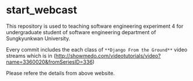 # start_webcast
This repository is used to teaching software engineering
experiment 4 for undergraduate student of software engineering
department of Sungkyunkwan University. 

Every commit includes the each class of `**Django From the Ground**`
video streams which is in (http://showmedo.com/videotutorials/video?name=3360020&fromSeriesID=336)

Please refere the details from above website.
